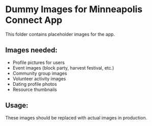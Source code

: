 # Dummy Images for Minneapolis Connect App

This folder contains placeholder images for the app.

## Images needed:
- Profile pictures for users
- Event images (block party, harvest festival, etc.)
- Community group images
- Volunteer activity images
- Dating profile photos
- Resource thumbnails

## Usage:
These images should be replaced with actual images in production.

